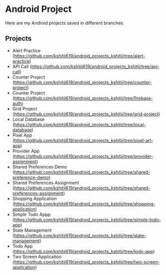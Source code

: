# Android Project

Here are my Android projects saved in different branches. 

## Projects

- Alert Practice (https://github.com/kshitij619/android_projects_kshitij/tree/alert-practice)
- API Call (https://github.com/kshitij619/android_projects_kshitij/tree/api-call)
- Counter Project (https://github.com/kshitij619/android_projects_kshitij/tree/counter-project)
- Counter Project (https://github.com/kshitij619/android_projects_kshitij/tree/firebase-auth)
- Grid Project (https://github.com/kshitij619/android_projects_kshitij/tree/grid-project)
- Local Database (https://github.com/kshitij619/android_projects_kshitij/tree/local-database)
- Pixel App (https://github.com/kshitij619/android_projects_kshitij/tree/pixel-art-app)
- Provider App (https://github.com/kshitij619/android_projects_kshitij/tree/provider-assignment)
- Shared Preferences Demo (https://github.com/kshitij619/android_projects_kshitij/tree/shared-preference-demo)
- Shared Preferences Assignment (https://github.com/kshitij619/android_projects_kshitij/tree/shared-preferences-assignment)
- Shopping Application (https://github.com/kshitij619/android_projects_kshitij/tree/shopping-application)
- Simple Todo Appp (https://github.com/kshitij619/android_projects_kshitij/tree/simple-todo-app)
- State Management (https://github.com/kshitij619/android_projects_kshitij/tree/state-management)
- Todo App (https://github.com/kshitij619/android_projects_kshitij/tree/todo-app)
- Two Screen Application (https://github.com/kshitij619/android_projects_kshitij/tree/two-screen-application)
